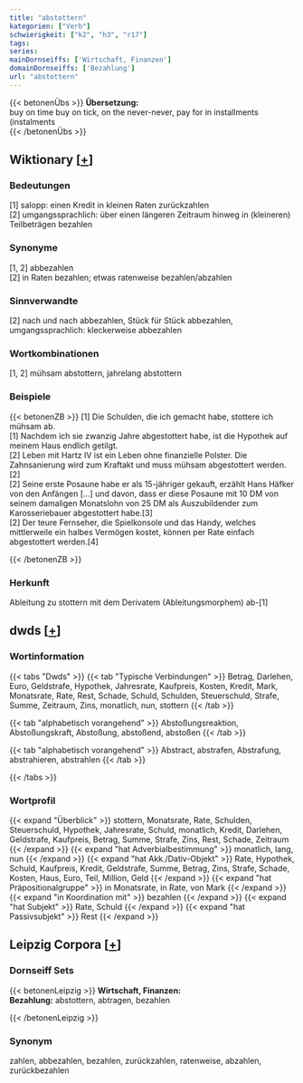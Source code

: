 ```yaml
---
title: "abstottern"
kategorien: ["Verb"]
schwierigkeit: ["k2", "h3", "r17"]
tags:
series:
mainDornseiffs: ['Wirtschaft, Finanzen']
domainDornseiffs: ['Bezahlung']
url: "abstottern"
---
```


{{< betonenÜbs >}}
**Übersetzung:**  
buy on time buy on tick, on the never-never, pay for in  installments (instalments  
{{< /betonenÜbs >}}

## Wiktionary [[+](https://de.wiktionary.org/wiki/abstottern)]

### Bedeutungen
[1] salopp: einen Kredit in kleinen Raten zurückzahlen  
[2] umgangssprachlich: über einen längeren Zeitraum hinweg in (kleineren) Teilbeträgen bezahlen  

### Synonyme
[1, 2] abbezahlen  
[2] in Raten bezahlen; etwas ratenweise bezahlen/abzahlen  

### Sinnverwandte
[2] nach und nach abbezahlen, Stück für Stück abbezahlen, umgangssprachlich: kleckerweise abbezahlen  

### Wortkombinationen
[1, 2] mühsam abstottern, jahrelang abstottern  

### Beispiele
{{< betonenZB >}}
[1] Die Schulden, die ich gemacht habe, stottere ich mühsam ab.  
[1] Nachdem ich sie zwanzig Jahre abgestottert habe, ist die Hypothek auf meinem Haus endlich getilgt.  
[2] Leben mit Hartz IV ist ein Leben ohne finanzielle Polster. Die Zahnsanierung wird zum Kraftakt und muss mühsam abgestottert werden.[2]  
[2] Seine erste Posaune habe er als 15-jähriger gekauft, erzählt Hans Häfker von den Anfängen [...] und davon, dass er diese Posaune mit 10 DM von seinem damaligen Monatslohn von 25 DM als Auszubildender zum Karosseriebauer abgestottert habe.[3]  
[2] Der teure Fernseher, die Spielkonsole und das Handy, welches mittlerweile ein halbes Vermögen kostet, können per Rate einfach abgestottert werden.[4]  

{{< /betonenZB >}}
### Herkunft
Ableitung zu stottern mit dem Derivatem (Ableitungsmorphem) ab-[1]  



## dwds [[+](https://www.dwds.de/wb/abstottern)]

### Wortinformation
{{< tabs "Dwds" >}}
{{< tab "Typische Verbindungen" >}}
Betrag, Darlehen, Euro, Geldstrafe, Hypothek, Jahresrate, Kaufpreis, Kosten, Kredit, Mark, Monatsrate, Rate, Rest, Schade, Schuld, Schulden, Steuerschuld, Strafe, Summe, Zeitraum, Zins, monatlich, nun, stottern
{{< /tab >}}

{{< tab "alphabetisch vorangehend" >}}
Abstoßungsreaktion, Abstoßungskraft, Abstoßung, abstoßend, abstoßen
{{< /tab >}}

{{< tab "alphabetisch vorangehend" >}}
Abstract, abstrafen, Abstrafung, abstrahieren, abstrahlen
{{< /tab >}}

{{< /tabs >}}

### Wortprofil
{{< expand "Überblick" >}} stottern, Monatsrate, Rate, Schulden, Steuerschuld, Hypothek, Jahresrate, Schuld, monatlich, Kredit, Darlehen, Geldstrafe, Kaufpreis, Betrag, Summe, Strafe, Zins, Rest, Schade, Zeitraum {{< /expand >}}
{{< expand "hat Adverbialbestimmung" >}} monatlich, lang, nun {{< /expand >}}
{{< expand "hat Akk./Dativ-Objekt" >}} Rate, Hypothek, Schuld, Kaufpreis, Kredit, Geldstrafe, Summe, Betrag, Zins, Strafe, Schade, Kosten, Haus, Euro, Teil, Million, Geld {{< /expand >}}
{{< expand "hat Präpositionalgruppe" >}} in Monatsrate, in Rate, von Mark {{< /expand >}}
{{< expand "in Koordination mit" >}} bezahlen {{< /expand >}}
{{< expand "hat Subjekt" >}} Rate, Schuld {{< /expand >}}
{{< expand "hat Passivsubjekt" >}} Rest {{< /expand >}}

## Leipzig Corpora [[+](https://corpora.uni-leipzig.de/en/res?word=abstottern&corpusId=deu_newscrawl-public_2018)]

### Dornseiff Sets
{{< betonenLeipzig >}}
**Wirtschaft, Finanzen:**  
**Bezahlung:** abstottern, abtragen, bezahlen  

{{< /betonenLeipzig >}}

### Synonym
zahlen, abbezahlen, bezahlen, zurückzahlen, ratenweise, abzahlen, zurückbezahlen

